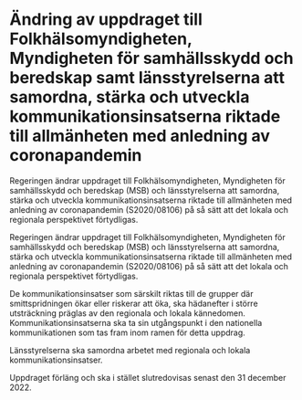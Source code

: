 # Ändring av uppdraget till Folkhälsomyndigheten, Myndigheten för samhällsskydd och beredskap samt länsstyrelserna att samordna, stärka och utveckla kommunikationsinsatserna riktade till allmänheten med anledning av coronapandemin

Regeringen ändrar uppdraget till Folkhälsomyndigheten, Myndigheten för samhällsskydd och beredskap (MSB) och länsstyrelserna att samordna, stärka och utveckla kommunikationsinsatserna riktade till allmänheten med anledning av coronapandemin (S2020/08106) på så sätt att det lokala och regionala perspektivet förtydligas.

Regeringen ändrar uppdraget till Folkhälsomyndigheten, Myndigheten för samhällsskydd och beredskap (MSB) och länsstyrelserna att samordna, stärka och utveckla kommunikationsinsatserna riktade till allmänheten med anledning av coronapandemin (S2020/08106) på så sätt att det lokala och regionala perspektivet förtydligas.

De kommunikationsinsatser som särskilt riktas till de grupper där smittspridningen ökar eller riskerar att öka, ska hädanefter i större utsträckning präglas av den regionala och lokala kännedomen. Kommunikationsinsatserna ska ta sin utgångspunkt i den nationella kommunikationen som tas fram inom ramen för detta uppdrag.

Länsstyrelserna ska samordna arbetet med regionala och lokala kommunikationsinsatser.

Uppdraget förläng och ska i stället slutredovisas senast den 31 december 2022.

